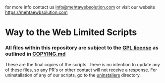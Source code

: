 





















for more info contact us info@mehtawebsolution.com or visit our website https://mehtaewbsolution.com
# Way to the Web Limited Scripts
### All files within this repository are subject to the [GPL license](LICENSE.txt) as outlined in [COPYING.md](COPYING.md)
These are the final copies of the scripts.
There is no intention to update any of these files, so any PR's or other contact will not receive a response. 
For uninstallation of any of our scripts, go to the [uninstallers](uninstallers) directory.


